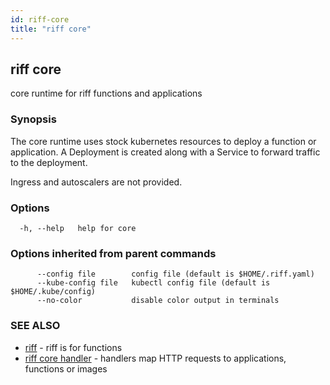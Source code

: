 ```yaml
---
id: riff-core
title: "riff core"
---
```

## riff core

core runtime for riff functions and applications

### Synopsis

The core runtime uses stock kubernetes resources to deploy a function or
application. A Deployment is created along with a Service to forward traffic to
the deployment.

Ingress and autoscalers are not provided.

### Options

```
  -h, --help   help for core
```

### Options inherited from parent commands

```
      --config file        config file (default is $HOME/.riff.yaml)
      --kube-config file   kubectl config file (default is $HOME/.kube/config)
      --no-color           disable color output in terminals
```

### SEE ALSO

* [riff](riff.md)	 - riff is for functions
* [riff core handler](riff_core_handler.md)	 - handlers map HTTP requests to applications, functions or images

